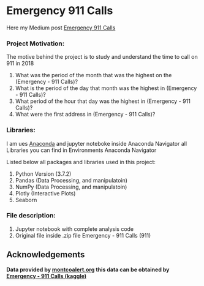 # Emergency 911 Calls
Here my Medium post <a href="https://medium.com/@AbdulazizKTA/emergency-911-calls-a7d2879a6729">Emergency 911 Calls</a>

### Project Motivation:
The motive behind the project is to study and understand the time to call on 911 in 2018
  <ol>
  <li>What was the period of the month that was the highest on the (Emergency - 911 Calls)?</li>
  <li>What is the period of the day that month was the highest in (Emergency - 911 Calls)?</li>
  <li>What period of the hour that day was the highest in (Emergency - 911 Calls)?</li>
  <li>What were the first address in (Emergency - 911 Calls)?</li>
  </ol>
  
  ### Libraries:
I am ues <a href="anaconda.com">Anaconda</a> and jupyter noteboke inside Anaconda Navigator all Libraries you can find in Environments Anaconda Navigator

Listed below all packages and libraries used in this project:
<ol>
<li>Python Version (3.7.2)
<li>Pandas (Data Processing, and manipulatoin)
<li>NumPy (Data Processing, and manipulatoin)
<li>Plotly (Interactive Plots)
<li>Seaborn
</ol>


### File description:
<ol>
<li> Jupyter notebook with complete analysis code
<li> Original file inside .zip file Emergency - 911 Calls (911)
</ol>


## Acknowledgements
<b>Data provided by <a href="https://montcoalert.org/">montcoalert.org</a> this data can be obtained by <a href="https://www.kaggle.com/mchirico/montcoalert">Emergency - 911 Calls (kaggle)
</a></b>
